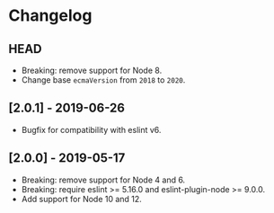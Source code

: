 # Changelog

## HEAD

- Breaking: remove support for Node 8.
- Change base `ecmaVersion` from `2018` to `2020`.

## [2.0.1] - 2019-06-26

- Bugfix for compatibility with eslint v6.

## [2.0.0] - 2019-05-17

- Breaking: remove support for Node 4 and 6.
- Breaking: require eslint >= 5.16.0 and eslint-plugin-node >= 9.0.0.
- Add support for Node 10 and 12.
